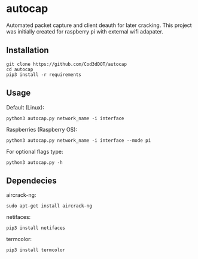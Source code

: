 # autocap
 Automated packet capture and client deauth for later cracking.
 This project was initially created for raspberry pi with external wifi adapater.
## Installation
 ```
 git clone https://github.com/Cod3dDOT/autocap
 cd autocap
 pip3 install -r requirements
 ```
## Usage
 Default (Linux):
 ```
 python3 autocap.py network_name -i interface
 ```
 Raspberries (Raspberry OS):
 ```
 python3 autocap.py network_name -i interface --mode pi
 ```
 For optional flags type:
 ```
 python3 autocap.py -h
 ```
## Dependecies
 aircrack-ng:
 ```
 sudo apt-get install aircrack-ng
 ```
 netifaces:
 ```
 pip3 install netifaces
 ```
 termcolor:
 ```
 pip3 install termcolor
 ```